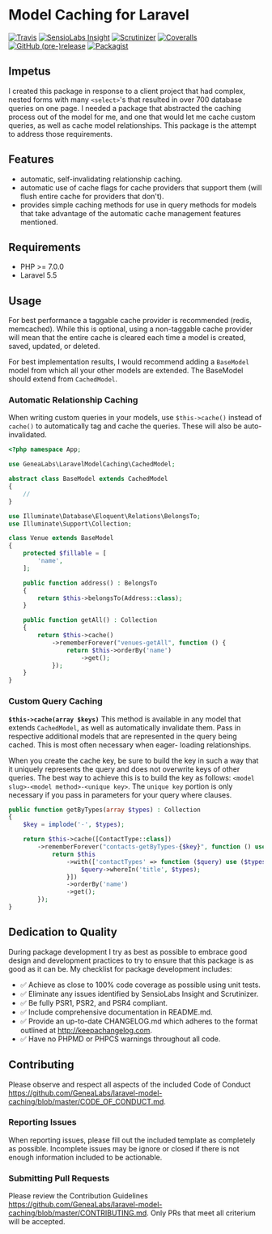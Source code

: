# Model Caching for Laravel
[![Travis](https://img.shields.io/travis/GeneaLabs/laravel-model-caching.svg)](https://travis-ci.org/GeneaLabs/laravel-model-caching)
[![SensioLabs Insight](https://img.shields.io/sensiolabs/i/fde269ac-c382-4d17-a647-c69ad6b9dd85.svg)](https://insight.sensiolabs.com/projects/fde269ac-c382-4d17-a647-c69ad6b9dd85)
[![Scrutinizer](https://img.shields.io/scrutinizer/g/GeneaLabs/laravel-model-caching.svg)](https://scrutinizer-ci.com/g/GeneaLabs/laravel-model-caching)
[![Coveralls](https://img.shields.io/coveralls/GeneaLabs/laravel-model-caching.svg)](https://coveralls.io/github/GeneaLabs/laravel-model-caching)
[![GitHub (pre-)release](https://img.shields.io/github/release/GeneaLabs/laravel-model-caching/all.svg)](https://github.com/GeneaLabs/laravel-model-caching)
[![Packagist](https://img.shields.io/packagist/dt/GeneaLabs/laravel-model-caching.svg)](https://packagist.org/packages/genealabs/laravel-model-caching)

## Impetus
I created this package in response to a client project that had complex, nested
forms with many `<select>`'s that resulted in over 700 database queries on one
page. I needed a package that abstracted the caching process out of the model
for me, and one that would let me cache custom queries, as well as cache model
relationships. This package is the attempt to address those requirements.

## Features
-   automatic, self-invalidating relationship caching.
-   automatic use of cache flags for cache providers that support them (will
    flush entire cache for providers that don't).
-   provides simple caching methods for use in query methods for models that
    take advantage of the automatic cache management features mentioned.

## Requirements
-   PHP >= 7.0.0
-   Laravel 5.5

## Usage
For best performance a taggable cache provider is recommended (redis,
memcached). While this is optional, using a non-taggable cache provider will
mean that the entire cache is cleared each time a model is created, saved,
updated, or deleted.

For best implementation results, I would recommend adding a `BaseModel` model
from which all your other models are extended. The BaseModel should extend from
`CachedModel`.

### Automatic Relationship Caching
When writing custom queries in your models, use `$this->cache()` instead of
`cache()` to automatically tag and cache the queries. These will also be auto-
invalidated.

```php
<?php namespace App;

use GeneaLabs\LaravelModelCaching\CachedModel;

abstract class BaseModel extends CachedModel
{
    //
}
```

```php
use Illuminate\Database\Eloquent\Relations\BelongsTo;
use Illuminate\Support\Collection;

class Venue extends BaseModel
{
    protected $fillable = [
        'name',
    ];

    public function address() : BelongsTo
    {
        return $this->belongsTo(Address::class);
    }

    public function getAll() : Collection
    {
        return $this->cache()
            ->rememberForever("venues-getAll", function () {
                return $this->orderBy('name')
                    ->get();
            });
    }
}
```

### Custom Query Caching
**`$this->cache(array $keys)`**
This method is available in any model that extends `CachedModel`, as well
as automatically invalidate them. Pass in respective additional models that are
represented in the query being cached. This is most often necessary when eager-
loading relationships.

When you create the cache key, be sure to build the key in such a way that it
uniquely represents the query and does not overwrite keys of other queries. The
best way to achieve this is to build the key as follows: `<model slug>-<model
method>-<unique key>`. The `unique key` portion is only necessary if you pass in
parameters for your query where clauses.

```php
public function getByTypes(array $types) : Collection
{
    $key = implode('-', $types);

    return $this->cache([ContactType::class])
        ->rememberForever("contacts-getByTypes-{$key}", function () use ($types) {
            return $this
                ->with(['contactTypes' => function ($query) use ($types) {
                    $query->whereIn('title', $types);
                }])
                ->orderBy('name')
                ->get();
        });
}
```

## Dedication to Quality
During package development I try as best as possible to embrace good design and
development practices to try to ensure that this package is as good as it can
be. My checklist for package development includes:

-   ✅ Achieve as close to 100% code coverage as possible using unit tests.
-   ✅ Eliminate any issues identified by SensioLabs Insight and Scrutinizer.
-   ✅ Be fully PSR1, PSR2, and PSR4 compliant.
-   ✅ Include comprehensive documentation in README.md.
-   ✅ Provide an up-to-date CHANGELOG.md which adheres to the format outlined
    at <http://keepachangelog.com>.
-   ✅ Have no PHPMD or PHPCS warnings throughout all code.

## Contributing
Please observe and respect all aspects of the included Code of Conduct <https://github.com/GeneaLabs/laravel-model-caching/blob/master/CODE_OF_CONDUCT.md>.

### Reporting Issues
When reporting issues, please fill out the included template as completely as
possible. Incomplete issues may be ignore or closed if there is not enough
information included to be actionable.

### Submitting Pull Requests
Please review the Contribution Guidelines <https://github.com/GeneaLabs/laravel-model-caching/blob/master/CONTRIBUTING.md>.
Only PRs that meet all criterium will be accepted.
